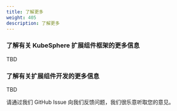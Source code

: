 ```yaml
---
title: 了解更多
weight: 405
description: 了解更多
---
```



### 了解有关 KubeSphere 扩展组件框架的更多信息

TBD

### 了解有关扩展组件开发的更多信息

TBD

请通过我们 GitHub Issue 向我们反馈问题，我们很乐意听取您的意见。